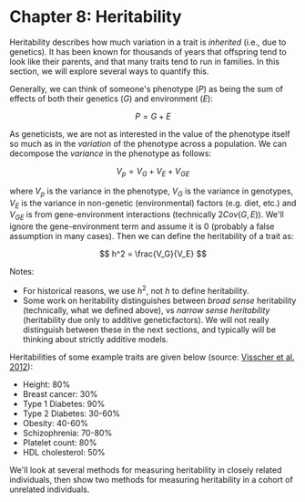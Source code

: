 # Chapter 8: Heritability

Heritability describes how much variation in a trait is *inherited* (i.e., due to genetics). It has been known for thousands of years that offspring tend to look like their parents, and that many traits tend to run in families. In this section, we will explore several ways to quantify this.

Generally, we can think of someone's phenotype ($P$) as being the sum of effects of both their genetics ($G$) and environment ($E$):

$$
P = G + E
$$

As geneticists, we are not as interested in the value of the phenotype itself so much as in the *variation* of the phenotype across a population. We can decompose the *variance* in the phenotype as follows:

$$
V_p = V_G + V_E + V_{GE}
$$

where $V_p$ is the variance in the phenotype, $V_G$ is the variance in genotypes, $V_E$ is the variance in non-genetic (environmental) factors (e.g. diet, etc.) and $V_{GE}$ is from gene-environment interactions (technically $2Cov(G,E)$). We'll ignore the gene-environment term and assume it is 0 (probably a false assumption in many cases). Then we can define the heritability of a trait as:

$$
h^2 = \frac{V_G}{V_E}
$$

Notes:
* For historical reasons, we use $h^2$, not $h$ to define heritability.
* Some work on heritability distinguishes between *broad sense* heritability (technically, what we defined above), vs *narrow sense heritability* (heritability due only to additive geneticfactors). We will not really distinguish between these in the next sections, and typically will be thinking about strictly additive models.

Heritabilities of some example traits are given below (source: [Visscher et al. 2012](https://www.ncbi.nlm.nih.gov/pmc/articles/PMC3257326/)):

* Height: 80%
* Breast cancer: 30%
* Type 1 Diabetes: 90%
* Type 2 Diabetes: 30-60%
* Obesity: 40-60%
* Schizophrenia: 70-80%
* Platelet count: 80%
* HDL cholesterol: 50%

We'll look at several methods for measuring heritability in closely related individuals, then show two methods for measuring heritability in a cohort of unrelated individuals.

```{tableofcontents}
```